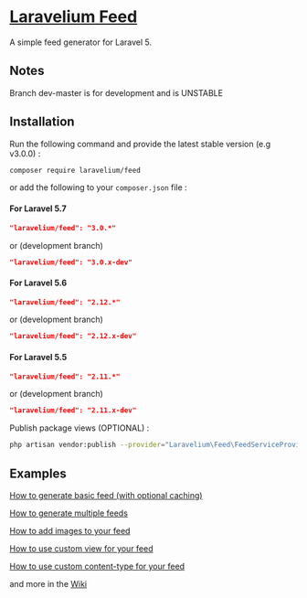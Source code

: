 # [Laravelium Feed](https://laravelium.com)

A simple feed generator for Laravel 5.

## Notes

Branch dev-master is for development and is UNSTABLE

## Installation

Run the following command and provide the latest stable version (e.g v3.0.0) :

```bash
composer require laravelium/feed
```

or add the following to your `composer.json` file :

#### For Laravel 5.7
```json
"laravelium/feed": "3.0.*"
```
or (development branch)
```json
"laravelium/feed": "3.0.x-dev"
```

#### For Laravel 5.6
```json
"laravelium/feed": "2.12.*"
```
or (development branch)
```json
"laravelium/feed": "2.12.x-dev"
```

#### For Laravel 5.5
```json
"laravelium/feed": "2.11.*"
```
or (development branch)
```json
"laravelium/feed": "2.11.x-dev"
```

Publish package views (OPTIONAL) :

```bash
php artisan vendor:publish --provider="Laravelium\Feed\FeedServiceProvider"
```

## Examples

[How to generate basic feed (with optional caching)](https://gitlab.com/Laravelium/Feed/wikis/basic-feed)

[How to generate multiple feeds](https://gitlab.com/Laravelium/Feed/wikis/multiple-feeds)

[How to add images to your feed](https://gitlab.com/Laravelium/Feed/wikis/How-to-add-images-to-your-feed)

[How to use custom view for your feed](https://gitlab.com/Laravelium/Feed/wikis/How-to-use-custom-view)

[How to use custom content-type for your feed](https://gitlab.com/Laravelium/Feed/wikis/How-to-use-custom-content-type)

and more in the [Wiki](https://gitlab.com/Laravelium/Feed/wikis)
